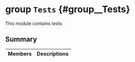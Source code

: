# group `Tests` {#group__Tests}

This module contains tests

## Summary

 Members                        | Descriptions                                
--------------------------------|---------------------------------------------

